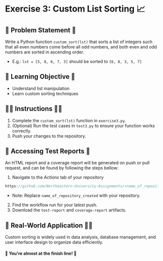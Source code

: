 # Exercise 3: Custom List Sorting 📈

## 📃 Problem Statement 📝

Write a Python function `custom_sort(lst)` that sorts a list of integers such that all even numbers come before all odd numbers, and both even and odd numbers are sorted in ascending order.

* E.g.: `lst = [5, 8, 6, 7, 3]` should be sorted to `[6, 8, 3, 5, 7]`

## 📖 Learning Objective 📘
- Understand list manipulation
- Learn custom sorting techniques

## ☝🏻 Instructions ✌🏻
1. Complete the `custom_sort(lst)` function in `exercise3.py`.
2. (Optional) Run the test cases in `test3.py` to ensure your function works correctly.
3. Push your changes to the repository.

## 📑 Accessing Test Reports 🧾
An HTML report and a coverage report will be generated on push or pull request, and can be found by following the steps bellow:
1. Navigate to the *Actions* tab of your repository 
```jsx
https://github.com/Northeastern-University-Assignments/<name_of_repository_created>/actions
```
* Note: Replace `name_of_repository_created` with your repository.  
2. Find the workflow run for your latest push.
3. Download the `test-report` and `coverage-report` artifacts.

## 📲 Real-World Application 🤳🏻 
Custom sorting is widely used in data analysis, database management, and user interface design to organize data efficiently.

#### 🥳 You're almost at the finish line! 🏁